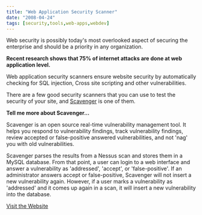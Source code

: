 ```yaml
---
title: "Web Application Security Scanner"
date: "2008-04-24"
tags: [security,tools,web-apps,webdev]
---
```


Web security is possibly today's most overlooked aspect of securing the enterprise and should be a priority in any organization.

**Recent research shows that 75% of internet attacks are done at web application level.**

Web application security scanners ensure website security by automatically checking for SQL injection, Cross site scripting and other vulnerabilities.

There are a few good security scanners that you can use to test the security of your site, and [Scavenger](https://trac.anl.gov/scavenger/wiki/WikiStart) is one of them.

**Tell me more about Scavenger...**

Scavenger is an open source real-time vulnerability management tool. It helps you respond to vulnerability findings, track vulnerability findings, review accepted or false-positive answered vulnerabilities, and not 'nag' you with old vulnerabilities.

Scavenger parses the results from a Nessus scan and stores them in a MySQL database. From that point, a user can login to a web interface and answer a vulnerability as 'addressed', 'accept', or 'false-positive'. If an administrator answers accept or false-positive, Scavenger will not insert a new vulnerability again. However, if a user marks a vulnerability as 'addressed' and it comes up again in a scan, it will insert a new vulnerability into the database.

[Visit the Website](https://trac.anl.gov/scavenger/wiki/WikiStart)
